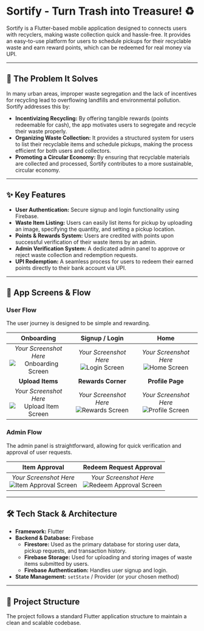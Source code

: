 # Sortify - Turn Trash into Treasure! ♻️

Sortify is a Flutter-based mobile application designed to connects users with recyclers, making waste collection quick and hassle-free. It provides an easy-to-use platform for users to schedule pickups for their recyclable waste and earn reward points, which can be redeemed for real money via UPI.

---

## 🎯 The Problem It Solves

In many urban areas, improper waste segregation and the lack of incentives for recycling lead to overflowing landfills and environmental pollution. Sortify addresses this by:
* **Incentivizing Recycling:** By offering tangible rewards (points redeemable for cash), the app motivates users to segregate and recycle their waste properly.
* **Organizing Waste Collection:** It provides a structured system for users to list their recyclable items and schedule pickups, making the process efficient for both users and collectors.
* **Promoting a Circular Economy:** By ensuring that recyclable materials are collected and processed, Sortify contributes to a more sustainable, circular economy.

---

## ✨ Key Features

* **User Authentication:** Secure signup and login functionality using Firebase.
* **Waste Item Listing:** Users can easily list items for pickup by uploading an image, specifying the quantity, and setting a pickup location.
* **Points & Rewards System:** Users are credited with points upon successful verification of their waste items by an admin.
* **Admin Verification System:** A dedicated admin panel to approve or reject waste collection and redemption requests.
* **UPI Redemption:** A seamless process for users to redeem their earned points directly to their bank account via UPI.

---

## 📱 App Screens & Flow

### User Flow

The user journey is designed to be simple and rewarding.

| Onboarding | Signup / Login | Home |
| :---: | :---: | :---: |
| *Your Screenshot Here*<br>![Onboarding Screen](https://via.placeholder.com/300x600.png?text=Onboarding+Screen) | *Your Screenshot Here*<br>![Login Screen](https://via.placeholder.com/300x600.png?text=Login+Screen) | *Your Screenshot Here*<br>![Home Screen](https://via.placeholder.com/300x600.png?text=Home+Screen) |
| **Upload Items** | **Rewards Corner** | **Profile Page** |
| *Your Screenshot Here*<br>![Upload Item Screen](https://via.placeholder.com/300x600.png?text=Upload+Item+Screen) | *Your Screenshot Here*<br>![Rewards Screen](https://via.placeholder.com/300x600.png?text=Rewards+Screen) | *Your Screenshot Here*<br>![Profile Screen](https://via.placeholder.com/300x600.png?text=Profile+Screen) |

### Admin Flow

The admin panel is straightforward, allowing for quick verification and approval of user requests.

| Item Approval | Redeem Request Approval |
| :---: | :---: |
| *Your Screenshot Here*<br>![Item Approval Screen](https://via.placeholder.com/300x600.png?text=Item+Approval+Screen) | *Your Screenshot Here*<br>![Redeem Approval Screen](https://via.placeholder.com/300x600.png?text=Redeem+Approval+Screen) |

---

## 🛠️ Tech Stack & Architecture

* **Framework:** Flutter
* **Backend & Database:** Firebase
    * **Firestore:** Used as the primary database for storing user data, pickup requests, and transaction history.
    * **Firebase Storage:** Used for uploading and storing images of waste items submitted by users.
    * **Firebase Authentication:** Handles user signup and login.
* **State Management:** `setState` / Provider (or your chosen method)

---

## 📂 Project Structure

The project follows a standard Flutter application structure to maintain a clean and scalable codebase.
